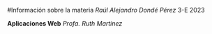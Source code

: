 #Información sobre la materia
*Raúl Alejandro Dondé Pérez*
3-E 2023

**Aplicaciones Web**
*Profa. Ruth Martinez*

